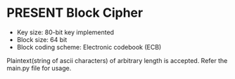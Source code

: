 # PRESENT Block Cipher

- Key size: 80-bit key implemented
- Block size: 64 bit
- Block coding scheme: Electronic codebook (ECB)

Plaintext(string of ascii characters) of arbitrary length is accepted. Refer the main.py file for usage.
